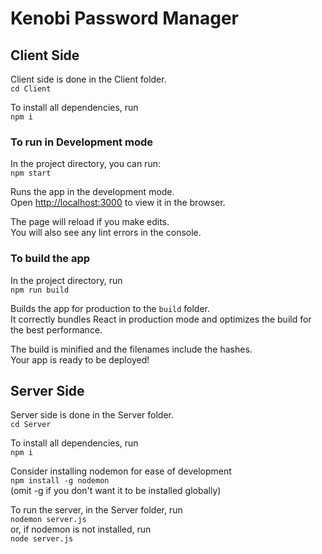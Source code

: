 # Kenobi Password Manager

## Client Side

Client side is done in the Client folder.  \
`cd Client`

To install all dependencies, run \
`npm i`

### To run in Development mode 

In the project directory, you can run: \
`npm start` 

Runs the app in the development mode.\
Open [http://localhost:3000](http://localhost:3000) to view it in the browser.

The page will reload if you make edits.\
You will also see any lint errors in the console.

### To build the app
In the project directory, run \
`npm run build`

Builds the app for production to the `build` folder.\
It correctly bundles React in production mode and optimizes the build for the best performance.

The build is minified and the filenames include the hashes.\
Your app is ready to be deployed!


## Server Side

Server side is done in the Server folder. \
`cd Server`

To install all dependencies, run \
`npm i`

Consider installing nodemon for ease of development \
`npm install -g nodemon` \
(omit -g if you don't want it to be installed globally)

To run the server, in the Server folder, run \
`nodemon server.js` \
or, if nodemon is not installed, run \
`node server.js` 
